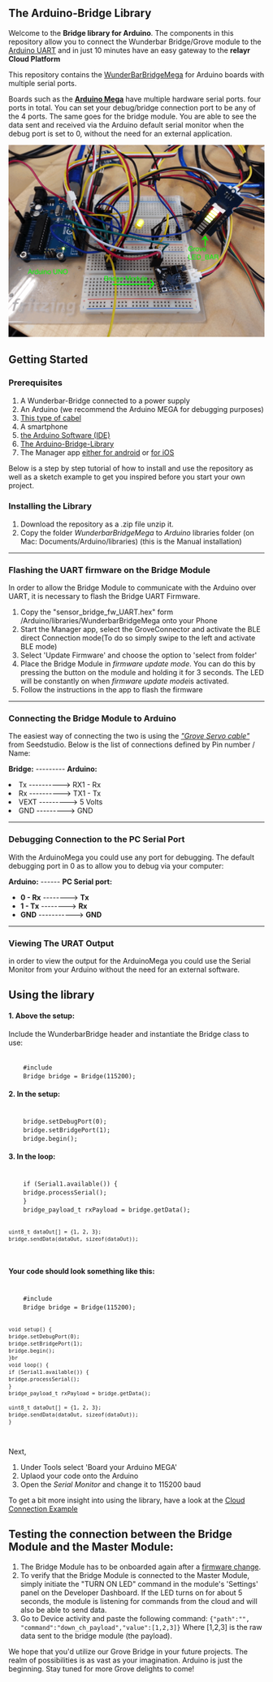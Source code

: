 The Arduino-Bridge Library
------------
Welcome to the **Bridge library for Arduino**.
The components in this repository allow you to connect the Wunderbar Bridge/Grove module to the [Arduino UART](http://arduino.cc/) and in just 10 minutes have an easy gateway to the **relayr Cloud Platform**

This repository contains the [WunderBarBridgeMega](https://github.com/relayr/Arduino-Bridge-Library/tree/master/libraries/WunderbarBridgeMega) for Arduino boards with multiple serial ports.

Boards such as the **[Arduino Mega](http://arduino.cc/en/Main/arduinoBoardMega)** have multiple hardware serial ports. four ports in total. You can set your debug/bridge connection port to be any of the 4 ports. The same goes for the bridge module. You are able to see the data sent and received via the Arduino default serial monitor 
when the debug port is set to 0, without the need for an external application. 

![Picture of the example](assets/arduinoBridge.gif)

## Getting Started

### Prerequisites

<ol>
        <li>A Wunderbar-Bridge connected to a power supply</li>
        <li>An Arduino (we recommend the Arduino MEGA for debugging purposes)</li>
        <li><a href="http://www.seeedstudio.com/depot/grove-branch-cable-for-servo5pcs-pack-p-753.html?cPath=178_179">This type of cabel</a></li>
        <li>A smartphone</li>
        <li><a href="https://www.arduino.cc/en/Main/Software">the Arduino Software (IDE)</a></li>
        <li>
            <a href="https://github.com/relayr/Arduino-Bridge-Library">The Arduino-Bridge-Library</a></li>
        <li>The Manager app <a href="https://play.google.com/store/apps/details?id=io.relayr.wunderbar">either for android</a> or <a href="https://itunes.apple.com/de/app/wunderbar-onboarding/id909224330?mt=8">for iOS</a></li>
    </ol>


Below is a step by step tutorial of how to install and use the repository as well as a sketch example to get you inspired before you start your own project.


### Installing the Library</h3>
    
1. Download the repository as a .zip file unzip it.</li>
2. Copy the folder <i>WunderbarBridgeMega</i> to <i>Arduino</i> libraries folder (on Mac: Documents/Arduino/libraries) (this is the Manual installation)</li>
  


----------

### Flashing the UART firmware on the Bridge Module</h3>
    
In order to allow the Bridge Module to communicate with the Arduino over UART, it is necessary to flash the Bridge UART Firmware.

1. Copy the "sensor_bridge_fw_UART.hex" form /Arduino/libraries/WunderbarBridgeMega onto your Phone
2. Start the Manager app, select the GroveConnector and activate the BLE direct Connection mode(To do so simply swipe to the left and activate BLE mode)
3. Select 'Update Firmware' and choose the option to 'select from folder'
4. Place the Bridge Module in <i>firmware update mode</i>. You can do this by pressing the button on the module and holding it for 3 seconds. The LED will be constantly on when <i>firmware update mode</i>is activated.
5. Follow the instructions in the app to flash the firmware
    


----------


### Connecting  the Bridge Module to Arduino

The easiest way of connecting the two is using the [*"Grove Servo cable"*](http://www.seeedstudio.com/depot/grove-branch-cable-for-servo5pcs-pack-p-753.html?cPath=178_179) from Seedstudio. Below is the list of connections defined by Pin number / Name:

**Bridge:** --------- **Arduino:** 

<li>Tx ----------> RX1 - Rx</li>
<li>Rx ----------> TX1 - Tx</li>
<li>VEXT ---------> 5 Volts</li>
<li>GND ---------> GND</li>


----------

### Debugging Connection to the PC Serial Port 

With the ArduinoMega you could use any port for debugging. The default debugging port in 0 as to allow you to debug via your computer:


**Arduino:** ------ **PC Serial port:**

*  **0 - Rx** --------> **Tx**
* **1 - Tx** --------> **Rx**
* **GND** -----------> **GND**

----------

### Viewing The URAT Output

in order to view the output for the ArduinoMega you could use the Serial Monitor from your Arduino without the need for an external software.


## Using the library

#### 1. Above the setup:

Include the WunderbarBridge header and instantiate the Bridge class to use: 

<code>
	#include <WunderbarBridge.h> 
	Bridge bridge = Bridge(115200);
</code>

#### 2. In the setup:
<code>
	bridge.setDebugPort(0); 
	bridge.setBridgePort(1); 
	bridge.begin();
</code>

#### 3. In the loop:
<code>
	if (Serial1.available()) {
	bridge.processSerial();
	}
	bridge_payload_t rxPayload = bridge.getData();
	
	uint8_t dataOut[] = {1, 2, 3};
	bridge.sendData(dataOut, sizeof(dataOut));
</code>


#### Your code should look something like this:

<code>
	#include <WunderbarBridge.h>
	Bridge bridge = Bridge(115200);
	
	void setup() {
	bridge.setDebugPort(0);
	bridge.setBridgePort(1);
	bridge.begin();
	}br 
	void loop() { 
	if (Serial1.available()) {
	bridge.processSerial();
	}
	bridge_payload_t rxPayload = bridge.getData();
	
	uint8_t dataOut[] = {1, 2, 3};
	bridge.sendData(dataOut, sizeof(dataOut));
	}
</code>        
        

Next,	
		    	
		
1. Under Tools select 'Board your Arduino MEGA'
2. Uplaod your code onto the Arduino</li>
3. Open the <i>Serial Monitor</i> and change it to 115200 baud

	

To get a bit more insight into using the library, have a look at the [Cloud Connection Example ](https://github.com/relayr/Arduino-Bridge-Library/blob/master/examples/BridgeCloudConnection/BridgeCloudConnection.ino)


## Testing the connection between the Bridge Module and the Master Module:

1. The Bridge Module has to be onboarded again after a [firmware change](https://developer.relayr.io/documents/Hardware/Flashing).
2. To verify that the Bridge Module is connected to the Master Module, simply initiate the  "TURN ON LED" command in the module's 'Settings' panel on the Developer Dashboard. If the LED turns on for about 5 seconds, the module is listening for commands from the cloud and  will also be able to send data.
3. Go to Device activity and paste the following command:
` {"path":"", "command":"down_ch_payload","value":[1,2,3]} `
Where [1,2,3] is the raw data sent to the bridge module (the payload).

We hope that you'd utilize our Grove Bridge in your future projects. The realm of possibilities is as vast as your imagination. Arduino is just the beginning. Stay tuned for more Grove delights to come!